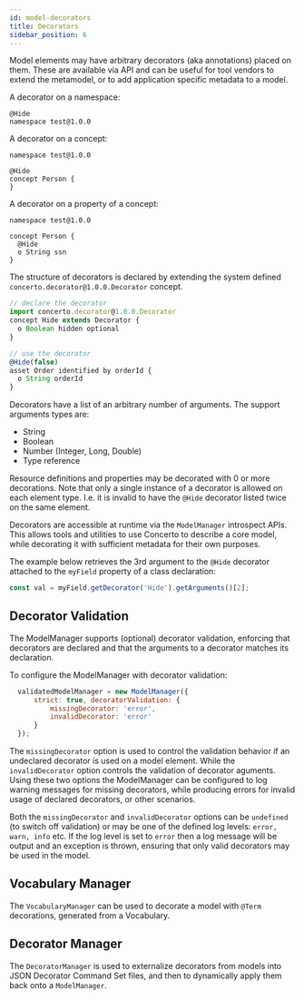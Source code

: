 ```yaml
---
id: model-decorators
title: Decorators
sidebar_position: 6
---
```


Model elements may have arbitrary decorators (aka annotations) placed on them. These are available via API and can be useful for tool vendors to extend the metamodel, or to add application specific metadata to a model.

A decorator on a namespace:

```
@Hide
namespace test@1.0.0
```

A decorator on a concept:

```
namespace test@1.0.0

@Hide
concept Person {
}
```

A decorator on a property of a concept:

```
namespace test@1.0.0

concept Person {
  @Hide
  o String ssn
}
```

The structure of decorators is declared by extending the system defined `concerto.decorator@1.0.0.Decorator` concept.

```js
// declare the decorator
import concerto.decorator@1.0.0.Decorator
concept Hide extends Decorator {
  o Boolean hidden optional
}

// use the decorator
@Hide(false)
asset Order identified by orderId {
  o String orderId
}
```

Decorators have a list of an arbitrary number of arguments. The support arguments types are:
- String
- Boolean
- Number (Integer, Long, Double)
- Type reference

Resource definitions and properties may be decorated with 0 or more decorations. Note that only a single instance of a decorator is allowed on each element type. I.e. it is invalid to have the `@Hide` decorator listed twice on the same element.

Decorators are accessible at runtime via the `ModelManager` introspect APIs. This allows tools and utilities to use Concerto to describe a core model, while decorating it with sufficient metadata for their own purposes.

The example below retrieves the 3rd argument to the `@Hide` decorator attached to the `myField` property of a class declaration:

```js
const val = myField.getDecorator('Hide').getArguments()[2];
```

## Decorator Validation

The ModelManager supports (optional) decorator validation, enforcing that decorators are declared and that the arguments to a decorator matches its declaration.

To configure the ModelManager with decorator validation:

```js
  validatedModelManager = new ModelManager({
      strict: true, decoratorValidation: {
          missingDecorator: 'error',
          invalidDecorator: 'error'
      }
  });
```

The `missingDecorator` option is used to control the validation behavior if an undeclared decorator is used on a model element. While the `invalidDecorator` option controls the validation of decorator aguments. Using these two options the ModelManager can be configured to log warning messages for missing decorators, while producing errors for invalid usage of declared decorators, or other scenarios.

Both the  `missingDecorator` and `invalidDecorator` options can be `undefined` (to switch off validation) or may be one of the defined log levels: `error, warn, info` etc. If the log level is set to `error` then a log message will be output and an exception is thrown, ensuring that only valid decorators may be used in the model.

## Vocabulary Manager

The `VocabularyManager` can be used to decorate a model with `@Term` decorations, generated from a Vocabulary.

## Decorator Manager

The `DecoratorManager` is used to externalize decorators from models into JSON Decorator Command Set files, and then to dynamically apply them back onto a `ModelManager`.